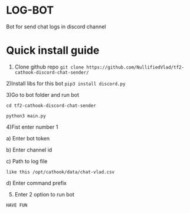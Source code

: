 # LOG-BOT
Bot for send chat logs in discord channel

# Quick install guide
1) Clone github repo
```git clone https://github.com/NullifiedVlad/tf2-cathook-discord-chat-sender/```

2)Install libs for this bot
```pip3 install discord.py```

3)Go to bot folder and run bot

```cd tf2-cathook-discord-chat-sender```

```python3 main.py```

4)Fist enter number 1

a) Enter bot token

b) Enter channel id

c) Path to log file

```like this /opt/cathook/data/chat-vlad.csv```

d) Enter command prefix
 
5) Enter 2 option to run bot

```HAVE FUN```
